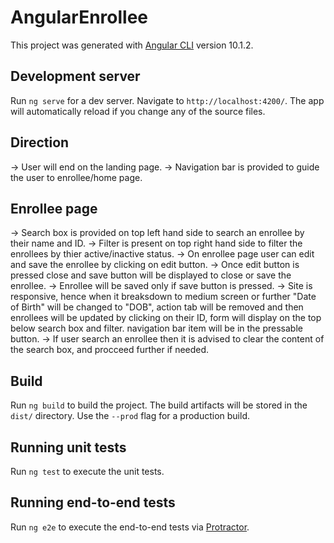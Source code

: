 # AngularEnrollee

This project was generated with [Angular CLI](https://github.com/angular/angular-cli) version 10.1.2.

## Development server

Run `ng serve` for a dev server. Navigate to `http://localhost:4200/`. The app will automatically reload if you change any of the source files.

## Direction

-> User will end on the landing page.
-> Navigation bar is provided to guide the user to enrollee/home page.
  ## Enrollee page
  -> Search box is provided on top left hand side to search an enrollee by their name and ID.
  -> Filter is present on top right hand side to filter the enrollees by thier active/inactive status.
  -> On enrollee page user can edit and save the enrollee by clicking on edit button.
  -> Once edit button is pressed close and save button will be displayed to close or save the enrollee.
  -> Enrollee will be saved only if save button is pressed.
  -> Site is responsive, hence when it breaksdown to medium screen or further "Date of Birth" will be changed to "DOB", action tab will be removed and then enrollees will be updated by clicking on their ID, form will display on the top below search box and filter. navigation bar item will be in the pressable button.
  -> If user search an enrollee then it is advised to clear the content of the search box, and procceed further if needed.

## Build

Run `ng build` to build the project. The build artifacts will be stored in the `dist/` directory. Use the `--prod` flag for a production build.

## Running unit tests

Run `ng test` to execute the unit tests.

## Running end-to-end tests

Run `ng e2e` to execute the end-to-end tests via [Protractor](http://www.protractortest.org/).
